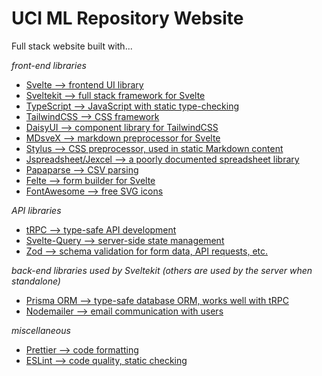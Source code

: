 # UCI ML Repository Website

Full stack website built with...

_front-end libraries_

- [Svelte --> frontend UI library](https://svelte.dev/)
- [Sveltekit --> full stack framework for Svelte](https://kit.svelte.dev/)
- [TypeScript --> JavaScript with static type-checking](https://www.typescriptlang.org/)
- [TailwindCSS --> CSS framework](https://tailwindcss.com/)
- [DaisyUI --> component library for TailwindCSS](https://daisyui.com/)
- [MDsveX --> markdown preprocessor for Svelte](https://mdsvex.com/)
- [Stylus --> CSS preprocessor, used in static Markdown content](https://stylus-lang.com/)
- [Jspreadsheet/Jexcel --> a poorly documented spreadsheet library](https://github.com/jspreadsheet/ce)
- [Papaparse --> CSV parsing](https://www.papaparse.com/)
- [Felte --> form builder for Svelte](https://felte.dev/docs/svelte/getting-started)
- [FontAwesome --> free SVG icons](https://fontawesome.com/)

_API libraries_

- [tRPC --> type-safe API development](https://trpc.io/)
- [Svelte-Query --> server-side state management](https://sveltequery.vercel.app/)
- [Zod --> schema validation for form data, API requests, etc.](https://github.com/colinhacks/zod)

_back-end libraries used by Sveltekit (others are used by the server when standalone)_

- [Prisma ORM --> type-safe database ORM, works well with tRPC ](https://www.prisma.io/)
- [Nodemailer --> email communication with users](https://nodemailer.com/about/)

_miscellaneous_

- [Prettier --> code formatting](https://prettier.io/)
- [ESLint --> code quality, static checking](https://eslint.org/)
